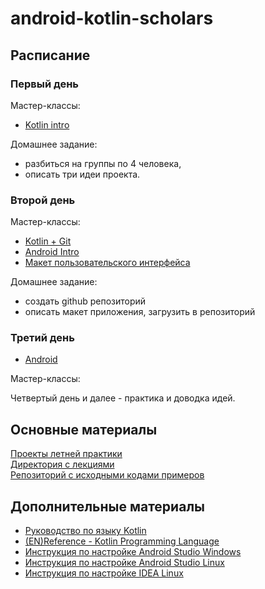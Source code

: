 # android-kotlin-scholars

## Расписание

### Первый день

Мастер-классы:

* [Kotlin intro](https://docs.google.com/presentation/d/1AcwPo8JCRdeGSyvIl6waO910yBlV1jY8OOV33xV6fWo/edit)

Домашнее задание:

* разбиться на группы по 4 человека,
* описать три идеи проекта.

### Второй день

Мастер-классы:

* [Kotlin + Git](https://docs.google.com/presentation/d/1AcwPo8JCRdeGSyvIl6waO910yBlV1jY8OOV33xV6fWo/edit#slide=id.p55)
* [Android Intro](https://docs.google.com/presentation/d/1J2NB10GBJUfJP6uRPFLr4S6IsWFLbXWuMFBrj0lv5Hw/edit#slide=id.p1)
* [Макет пользовательского интерфейса](https://docs.google.com/presentation/d/1xpCLgCvJn2GotpKFR9w0qZayK0Qc5fKMvy-LXjcU-HQ/edit#slide=id.p1)

Домашнее задание:

* создать github репозиторий
* описать макет приложения, загрузить в репозиторий

### Третий день

* [Android](https://docs.google.com/presentation/d/1J2NB10GBJUfJP6uRPFLr4S6IsWFLbXWuMFBrj0lv5Hw/edit#slide=id.p19)

Мастер-классы:

Четвертый день и далее - практика и доводка идей. 

## Основные материалы

[Проекты летней практики](https://docs.google.com/spreadsheets/d/1pOuCU1eAkaI1BwXgWZLmmBVb_mz6g8MxrqNDZQbi61U/edit?ts=5cf64e52#gid=0)  
[Директория с лекциями](https://drive.google.com/drive/folders/0B-cth7-Fd75FQnJLYktiX3JhT2c)  
[Репозиторий с исходными кодами примеров](https://github.com/OSLL/kotlin_circle_2017/tree/master/examples)

## Дополнительные материалы

* [Руководство по языку Kotlin](https://kotlinlang.ru/)
* [(EN)Reference - Kotlin Programming Language](https://kotlinlang.org/docs/reference/)
* [Инструкция по настройке Android Studio Windows](https://docs.google.com/document/d/1KQF6sBIdHn9oFpk0PMzNf5s9PW5IVDGCedpEPVo0Vmc/edit)
* [Инструкция по настройке Android Studio Linux ](https://docs.google.com/document/d/1Wxs2egubX7o3sHvmDr3EsqeRTOmbrjtziBnyXlO4F84/edit)
* [Инструкция по настройке IDEA Linux](https://docs.google.com/document/d/1btx3Aa8nOWCgTeBJlz9s8tj6gqF9j3lZsSsdyju2LGE/edit)
